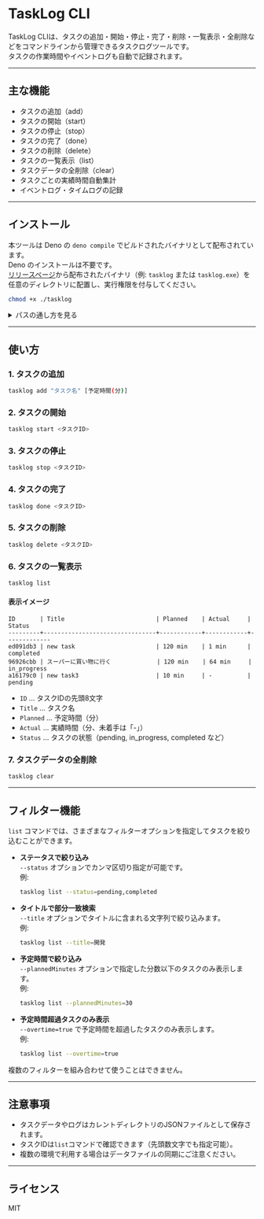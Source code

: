 # TaskLog CLI

TaskLog CLIは、タスクの追加・開始・停止・完了・削除・一覧表示・全削除などをコマンドラインから管理できるタスクログツールです。  
タスクの作業時間やイベントログも自動で記録されます。

---

## 主な機能

- タスクの追加（add）
- タスクの開始（start）
- タスクの停止（stop）
- タスクの完了（done）
- タスクの削除（delete）
- タスクの一覧表示（list）
- タスクデータの全削除（clear）
- タスクごとの実績時間自動集計
- イベントログ・タイムログの記録

---

## インストール

本ツールは Deno の `deno compile` でビルドされたバイナリとして配布されています。  
Deno のインストールは不要です。  
[リリースページ](https://github.com/yoshikawa11/tasklog/releases)から配布されたバイナリ（例: `tasklog` または `tasklog.exe`）を任意のディレクトリに配置し、実行権限を付与してください。

```sh
chmod +x ./tasklog
```

<details>
<summary>パスの通し方を見る</summary>

## パスの通し方

バイナリをどこからでも実行できるようにするには、バイナリをパスの通ったディレクトリ（例: `~/bin` や `/usr/local/bin`）に移動するか、  
またはパスを通してください。

### 例1: `/usr/local/bin` に移動

```sh
sudo mv ./tasklog /usr/local/bin/tasklog
```

### 例2: `~/bin` ディレクトリを作成してパスを通す

```sh
mkdir -p ~/bin
mv ./tasklog ~/bin/
echo 'export PATH="$PATH:$HOME/bin"' >> ~/.bashrc   # bashの場合
echo 'export PATH="$PATH:$HOME/bin"' >> ~/.zshrc    # zshの場合
source ~/.bashrc   # または source ~/.zshrc
```

これで、どのディレクトリからでも `tasklog` コマンドとして実行できます。

</details>

---

## 使い方

### 1. タスクの追加

```sh
tasklog add "タスク名" [予定時間(分)]
```

### 2. タスクの開始

```sh
tasklog start <タスクID>
```

### 3. タスクの停止

```sh
tasklog stop <タスクID>
```

### 4. タスクの完了

```sh
tasklog done <タスクID>
```

### 5. タスクの削除

```sh
tasklog delete <タスクID>
```

### 6. タスクの一覧表示

```sh
tasklog list
```

#### 表示イメージ

```
ID       | Title                          | Planned    | Actual     | Status  
---------+--------------------------------+------------+------------+-------------
ed091db3 | new task                       | 120 min    | 1 min      | completed
96926cbb | スーパーに買い物に行く             | 120 min    | 64 min     | in_progress
a16179c0 | new task3                      | 10 min     | -          | pending 
```

- `ID` … タスクIDの先頭8文字
- `Title` … タスク名
- `Planned` … 予定時間（分）
- `Actual` … 実績時間（分、未着手は「-」）
- `Status` … タスクの状態（pending, in_progress, completed など）

### 7. タスクデータの全削除

```sh
tasklog clear
```

---

## フィルター機能

`list` コマンドでは、さまざまなフィルターオプションを指定してタスクを絞り込むことができます。

- **ステータスで絞り込み**  
  `--status` オプションでカンマ区切り指定が可能です。  
  例:  
  ```sh
  tasklog list --status=pending,completed
  ```

- **タイトルで部分一致検索**  
  `--title` オプションでタイトルに含まれる文字列で絞り込みます。  
  例:  
  ```sh
  tasklog list --title=開発
  ```

- **予定時間で絞り込み**  
  `--plannedMinutes` オプションで指定した分数以下のタスクのみ表示します。  
  例:  
  ```sh
  tasklog list --plannedMinutes=30
  ```

- **予定時間超過タスクのみ表示**  
  `--overtime=true` で予定時間を超過したタスクのみ表示します。  
  例:  
  ```sh
  tasklog list --overtime=true
  ```

複数のフィルターを組み合わせて使うことはできません。

---

## 注意事項

- タスクデータやログはカレントディレクトリのJSONファイルとして保存されます。
- タスクIDは`list`コマンドで確認できます（先頭数文字でも指定可能）。
- 複数の環境で利用する場合はデータファイルの同期にご注意ください。

---

## ライセンス

MIT
